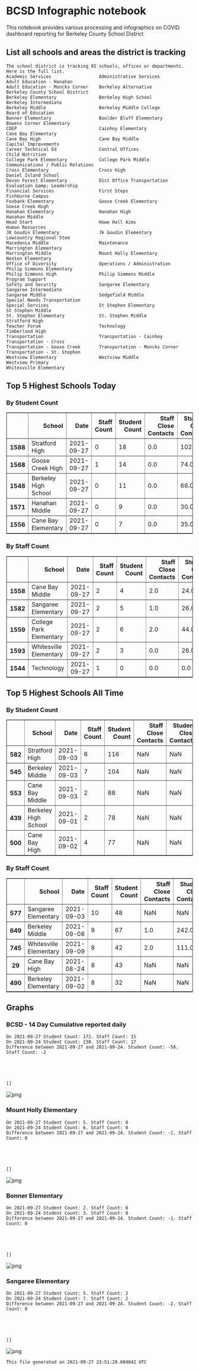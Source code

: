 # BCSD Infographic notebook
This notebook provides various processing and infographics on COVID dashboard reporting for Berkeley County School District

## List all schools and areas the district is tracking

    The school district is tracking 85 schools, offices or departments.
    Here is the full list.
    Academic Services                  Administrative Services            Adult Education - Hanahan       
    Adult Education - Moncks Corner    Berkeley Alternative               Berkeley County School District 
    Berkeley Elementary                Berkeley High School               Berkeley Intermediate           
    Berkeley Middle                    Berkeley Middle College            Board of Education              
    Bonner Elementary                  Boulder Bluff Elementary           Bowens Corner Elementary        
    CDEP                               Cainhoy Elementary                 Cane Bay Elementary             
    Cane Bay High                      Cane Bay Middle                    Capital Improvements            
    Career Technical Ed                Central Offices                    Child Nutrition                 
    College Park Elementary            College Park Middle                Communications / Public Relations
    Cross Elementary                   Cross High                         Daniel Island School            
    Devon Forest Elementary            Dist Office Transportation         Evaluation &amp; Leadership         
    Financial Services                 First Steps                        Fishburne Campus                
    Foxbank Elementary                 Goose Creek Elementary             Goose Creek High                
    Hanahan Elementary                 Hanahan High                       Hanahan Middle                  
    Head Start                         Howe Hall Aims                     Human Resources                 
    JK Goudin Elementary               Jk Goudin Elementary               Lowcountry Regional Stem        
    Macedonia Middle                   Maintenance                        Marrington Elementary           
    Marrington Middle                  Mount Holly Elementary             Nexton Elementary               
    Office of Diversity                Operations / Administration        Philip Simmons Elementary       
    Philip Simmons High                Philip Simmons Middle              Program Support                 
    Safety and Security                Sangaree Elementary                Sangaree Intermediate           
    Sangaree Middle                    Sedgefield Middle                  Special Needs Transportation    
    Special Services                   St Stephen Elementary              St Stephen Middle               
    St. Stephen Elementary             St. Stephen Middle                 Stratford High                  
    Teacher Forum                      Technology                         Timberland High                 
    Transportation                     Transportation - Cainhoy           Transportation - Cross          
    Transportation - Goose Creek       Transportation - Moncks Corner     Transportation - St. Stephen    
    Westview Elementary                Westview Middle                    Westview Primary                
    Whitesville Elementary             

## Top 5 Highest Schools Today

###  By Student Count




<div>
<table border="1" class="dataframe">
<thead>
<tr style="text-align: right;">
<th></th>
<th>School</th>
<th>Date</th>
<th>Staff Count</th>
<th>Student Count</th>
<th>Staff Close Contacts</th>
<th>Student Close Contacts</th>
</tr>
</thead>
<tbody>
<tr>
<th>1588</th>
<td>Stratford High</td>
<td>2021-09-27</td>
<td>0</td>
<td>18</td>
<td>0.0</td>
<td>102.0</td>
</tr>
<tr>
<th>1568</th>
<td>Goose Creek High</td>
<td>2021-09-27</td>
<td>1</td>
<td>14</td>
<td>0.0</td>
<td>74.0</td>
</tr>
<tr>
<th>1548</th>
<td>Berkeley High School</td>
<td>2021-09-27</td>
<td>0</td>
<td>11</td>
<td>0.0</td>
<td>66.0</td>
</tr>
<tr>
<th>1571</th>
<td>Hanahan Middle</td>
<td>2021-09-27</td>
<td>0</td>
<td>9</td>
<td>0.0</td>
<td>30.0</td>
</tr>
<tr>
<th>1556</th>
<td>Cane Bay Elementary</td>
<td>2021-09-27</td>
<td>0</td>
<td>7</td>
<td>0.0</td>
<td>35.0</td>
</tr>
</tbody>
</table>
</div>



### By Staff Count




<div>
<table border="1" class="dataframe">
<thead>
<tr style="text-align: right;">
<th></th>
<th>School</th>
<th>Date</th>
<th>Staff Count</th>
<th>Student Count</th>
<th>Staff Close Contacts</th>
<th>Student Close Contacts</th>
</tr>
</thead>
<tbody>
<tr>
<th>1558</th>
<td>Cane Bay Middle</td>
<td>2021-09-27</td>
<td>2</td>
<td>4</td>
<td>2.0</td>
<td>24.0</td>
</tr>
<tr>
<th>1582</th>
<td>Sangaree Elementary</td>
<td>2021-09-27</td>
<td>2</td>
<td>5</td>
<td>1.0</td>
<td>26.0</td>
</tr>
<tr>
<th>1559</th>
<td>College Park Elementary</td>
<td>2021-09-27</td>
<td>2</td>
<td>6</td>
<td>2.0</td>
<td>44.0</td>
</tr>
<tr>
<th>1593</th>
<td>Whitesville Elementary</td>
<td>2021-09-27</td>
<td>2</td>
<td>3</td>
<td>0.0</td>
<td>26.0</td>
</tr>
<tr>
<th>1544</th>
<td>Technology</td>
<td>2021-09-27</td>
<td>1</td>
<td>0</td>
<td>0.0</td>
<td>0.0</td>
</tr>
</tbody>
</table>
</div>



## Top 5 Highest Schools All Time

###  By Student Count




<div>
<table border="1" class="dataframe">
<thead>
<tr style="text-align: right;">
<th></th>
<th>School</th>
<th>Date</th>
<th>Staff Count</th>
<th>Student Count</th>
<th>Staff Close Contacts</th>
<th>Student Close Contacts</th>
</tr>
</thead>
<tbody>
<tr>
<th>582</th>
<td>Stratford High</td>
<td>2021-09-03</td>
<td>6</td>
<td>116</td>
<td>NaN</td>
<td>NaN</td>
</tr>
<tr>
<th>545</th>
<td>Berkeley Middle</td>
<td>2021-09-03</td>
<td>7</td>
<td>104</td>
<td>NaN</td>
<td>NaN</td>
</tr>
<tr>
<th>553</th>
<td>Cane Bay Middle</td>
<td>2021-09-03</td>
<td>2</td>
<td>88</td>
<td>NaN</td>
<td>NaN</td>
</tr>
<tr>
<th>439</th>
<td>Berkeley High School</td>
<td>2021-09-01</td>
<td>2</td>
<td>78</td>
<td>NaN</td>
<td>NaN</td>
</tr>
<tr>
<th>500</th>
<td>Cane Bay High</td>
<td>2021-09-02</td>
<td>4</td>
<td>77</td>
<td>NaN</td>
<td>NaN</td>
</tr>
</tbody>
</table>
</div>



### By Staff Count




<div>
<table border="1" class="dataframe">
<thead>
<tr style="text-align: right;">
<th></th>
<th>School</th>
<th>Date</th>
<th>Staff Count</th>
<th>Student Count</th>
<th>Staff Close Contacts</th>
<th>Student Close Contacts</th>
</tr>
</thead>
<tbody>
<tr>
<th>577</th>
<td>Sangaree Elementary</td>
<td>2021-09-03</td>
<td>10</td>
<td>48</td>
<td>NaN</td>
<td>NaN</td>
</tr>
<tr>
<th>649</th>
<td>Berkeley Middle</td>
<td>2021-09-08</td>
<td>9</td>
<td>67</td>
<td>1.0</td>
<td>242.0</td>
</tr>
<tr>
<th>745</th>
<td>Whitesville Elementary</td>
<td>2021-09-09</td>
<td>8</td>
<td>42</td>
<td>2.0</td>
<td>111.0</td>
</tr>
<tr>
<th>29</th>
<td>Cane Bay High</td>
<td>2021-08-24</td>
<td>8</td>
<td>43</td>
<td>NaN</td>
<td>NaN</td>
</tr>
<tr>
<th>490</th>
<td>Berkeley Elementary</td>
<td>2021-09-02</td>
<td>8</td>
<td>32</td>
<td>NaN</td>
<td>NaN</td>
</tr>
</tbody>
</table>
</div>



## Graphs

### BCSD - 14 Day Cumulative reported daily

    On 2021-09-27 Student Count: 172. Staff Count: 15
    On 2021-09-24 Student Count: 230. Staff Count: 17
    Difference between 2021-09-27 and 2021-09-24. Student Count: -58. Staff Count: -2





    []




    
![png](report_files/report_17_2.png)
    


### Mount Holly Elementary

    On 2021-09-27 Student Count: 5. Staff Count: 0
    On 2021-09-24 Student Count: 6. Staff Count: 0
    Difference between 2021-09-27 and 2021-09-24. Student Count: -1. Staff Count: 0





    []




    
![png](report_files/report_19_2.png)
    


### Bonner Elementary

    On 2021-09-27 Student Count: 2. Staff Count: 0
    On 2021-09-24 Student Count: 3. Staff Count: 0
    Difference between 2021-09-27 and 2021-09-24. Student Count: -1. Staff Count: 0





    []




    
![png](report_files/report_21_2.png)
    


### Sangaree Elementary

    On 2021-09-27 Student Count: 5. Staff Count: 2
    On 2021-09-24 Student Count: 7. Staff Count: 2
    Difference between 2021-09-27 and 2021-09-24. Student Count: -2. Staff Count: 0





    []




    
![png](report_files/report_23_2.png)
    


    This file generated on 2021-09-27 23:51:28.604842 UTC



